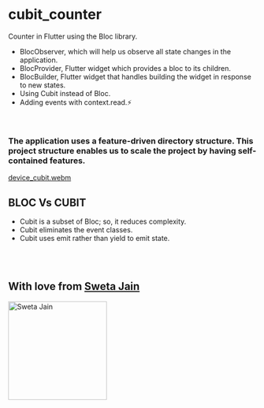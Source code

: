 # cubit_counter

Counter in Flutter using the Bloc library.
- BlocObserver, which will help us observe all state changes in the application.
- BlocProvider, Flutter widget which provides a bloc to its children.
- BlocBuilder, Flutter widget that handles building the widget in response to new states.
- Using Cubit instead of Bloc.
- Adding events with context.read.⚡
</br>

### The application uses a feature-driven directory structure. This project structure enables us to scale the project by having self-contained features. 



[device_cubit.webm](https://user-images.githubusercontent.com/30392938/188670560-5e8b4a4b-7ebb-4ada-a00e-082389a731a1.webm)


## BLOC Vs CUBIT

- Cubit is a subset of Bloc; so, it reduces complexity.
- Cubit eliminates the event classes.
- Cubit uses emit rather than yield to emit state. 

</br>
</br>


## With love from  [Sweta Jain](https://stackoverflow.com/users/6921031/sweta-jain)

<img src="https://external-content.duckduckgo.com/iu/?u=https%3A%2F%2Ftse4.mm.bing.net%2Fth%3Fid%3DOIP.SkoKdkU1v02J7ycFl2b2twHaHa%26pid%3DApi&f=1" alt="Sweta Jain" width=200 height=200>
